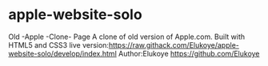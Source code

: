 # apple-website-solo
Old -Apple -Clone- Page
A clone of old version of Apple.com.
Built with HTML5 and CSS3
live version:https://raw.githack.com/Elukoye/apple-website-solo/develop/index.html
Author:Elukoye https://github.com/Elukoye
